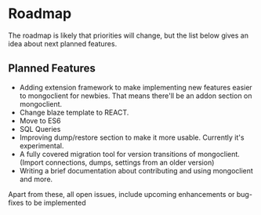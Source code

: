 # Roadmap

The roadmap is likely that priorities will change, but the list below gives an idea about next planned features.

## Planned Features

- Adding extension framework to make implementing new features easier to mongoclient for newbies. That means there'll be an addon section on mongoclient. 
- Change blaze template to REACT.
- Move to ES6
- SQL Queries
- Improving dump/restore section to make it more usable. Currently it's experimental.
- A fully covered migration tool for version transitions of mongoclient. (Import connections, dumps, settings from an older version)
- Writing a brief documentation about contributing and using mongoclient and more. 

Apart from these, all open issues, include upcoming enhancements or bug-fixes to be implemented
